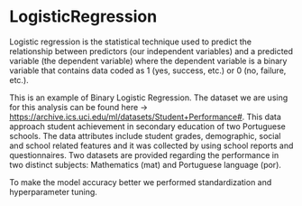 # LogisticRegression

Logistic regression is the statistical technique used to predict the relationship between predictors (our independent variables) and a predicted variable (the dependent variable) where the dependent variable is a binary variable that contains data coded as 1 (yes, success, etc.) or 0 (no, failure, etc.).

This is an example of Binary Logistic Regression. The dataset we are using for this analysis can be found here -> https://archive.ics.uci.edu/ml/datasets/Student+Performance#. This data approach student achievement in secondary education of two Portuguese schools. The data attributes include student grades, demographic, social and school related features and it was collected by using school reports and questionnaires. Two datasets are provided regarding the performance in two distinct subjects: Mathematics (mat) and Portuguese language (por).

To make the model accuracy better we performed standardization and hyperparameter tuning. 
